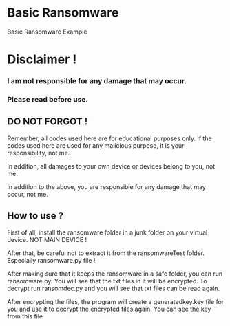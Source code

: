 # Basic Ransomware
Basic Ransomware Example

# Disclaimer !

### I am not responsible for any damage that may occur.

### Please read before use.

## DO NOT FORGOT !
Remember, all codes used here are for educational purposes only. If the codes used here are used for any malicious purpose, it is your responsibility, not me.

In addition, all damages to your own device or devices belong to you, not me.

In addition to the above, you are responsible for any damage that may occur, not me.


## How to use ?

First of all, install the ransomware folder in a junk folder on your virtual device. NOT MAIN DEVICE !

After that, be careful not to extract it from the ransomwareTest folder. Especially ransomware.py file !

After making sure that it keeps the ransomware in a safe folder, you can run ransomware.py. You will see that the txt files in it will be encrypted.
To decrypt run ransomdec.py and you will see that txt files can be read again.


After encrypting the files, the program will create a generatedkey.key file for you and use it to decrypt the encrypted files again. You can see the key from this file
